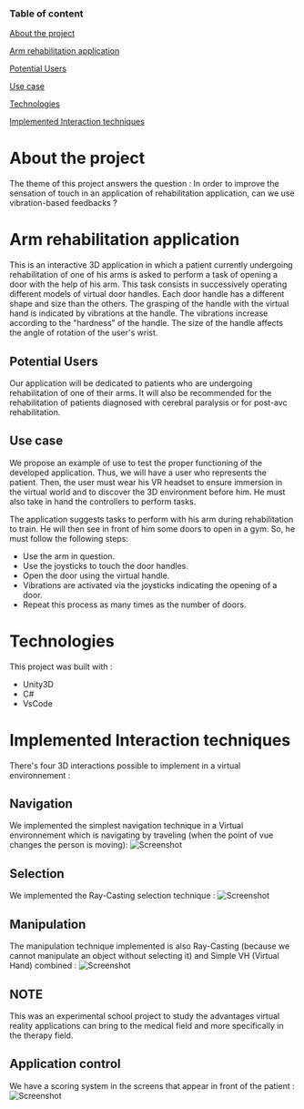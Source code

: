 ### Table of content 
[About the project](https://github.com/lotfiferaga/application_for_arm_rehabilitation#about-the-project)

[Arm rehabilitation application](https://github.com/lotfiferaga/application_for_arm_rehabilitation#arm-rehabilitation-application)

[Potential Users](https://github.com/lotfiferaga/application_for_arm_rehabilitation#potential-user)

[Use case](https://github.com/lotfiferaga/application_for_arm_rehabilitation#use-case)

[Technologies](https://github.com/lotfiferaga/application_for_arm_rehabilitation#technologies)

[Implemented Interaction techniques](https://github.com/lotfiferaga/application_for_arm_rehabilitation#implemented-interaction-techniques)


# About the project
The theme of this project answers the question : 
In order to improve the sensation of touch in an application of
rehabilitation application, can we use vibration-based
feedbacks ?

# Arm rehabilitation application
This is an interactive 3D application in which a patient currently undergoing rehabilitation of one of his arms is asked to perform a task of opening a door with the help of his arm. This task consists in successively operating different models of virtual door handles. Each door handle has a different shape and size than the others.
The grasping of the handle with the virtual hand is indicated by vibrations at the handle. The vibrations increase according to the "hardness" of the handle. The size of the handle affects the angle of rotation of the user's wrist.

## Potential Users
Our application will be dedicated to patients who are undergoing rehabilitation of one of their
arms. It will also be recommended for the rehabilitation of patients diagnosed with
cerebral paralysis or for post-avc rehabilitation.

## Use case
We propose an example of use to test the proper functioning of the developed application. Thus, we will have a user who represents the patient. Then, the user must wear his VR headset to ensure immersion in the virtual world and to discover the 3D environment before him. He must also take in hand the controllers to perform tasks.

The application suggests tasks to perform with his arm during rehabilitation to train. He will then see in front of him some doors to open in a gym. So, he must follow the following steps: 

- Use the arm in question.
- Use the joysticks to touch the door handles.
- Open the door using the virtual handle.
- Vibrations are activated via the joysticks indicating the opening of a door.
- Repeat this process as many times as the number of doors.

# Technologies 
This project was built with : 
- Unity3D 
- C#
- VsCode 

# Implemented Interaction techniques 
There's four 3D interactions possible to implement in a virtual environnement : 

## Navigation 
We implemented the simplest navigation technique in a Virtual environnement which is navigating by traveling (when the point of vue changes the person is moving): 
![Screenshot](https://github.com/lotfiferaga/application_for_arm_rehabilitation/blob/main/screens/image%20(1).jpg)
## Selection 
We implemented the Ray-Casting selection technique : 
![Screenshot](https://github.com/lotfiferaga/application_for_arm_rehabilitation/blob/main/screens/image%20(4).jpg)

## Manipulation 
The manipulation technique implemented is also Ray-Casting (because we cannot manipulate an object without selecting it) and Simple VH (Virtual Hand) combined :
![Screenshot](https://github.com/lotfiferaga/application_for_arm_rehabilitation/blob/main/screens/image%20(2).jpg)

## NOTE 
This was an experimental school project to study the advantages virtual reality applications can bring to the medical field and more specifically in the therapy field.

## Application control
We have a scoring system in the screens that appear in front of the patient : 
![Screenshot](https://github.com/lotfiferaga/application_for_arm_rehabilitation/blob/main/screens/image%20(3).jpg)




